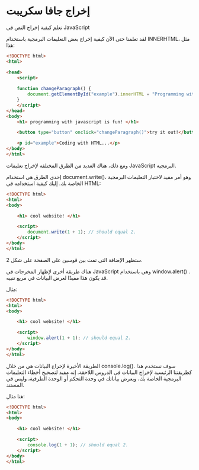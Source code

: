 # إخراج جافا سكريبت
تعلم كيفية إخراج النص في JavaScript


لقد تعلمنا حتى الآن كيفية إخراج بعض التعليمات البرمجية باستخدام INNERHTML، مثل هذا:

```html
<!DOCTYPE html>
<html>

<head>
    <script> 
    
    function changeParagraph() {
        document.getElementById("example").innerHTML = "Programming with JavaScript!";
    }
    </script>
</head>
<body>
    <h1> programming with javascript is fun! </h1>

    <button type="button" onclick="changeParagraph()">try it out!</button>

    <p id="example">Coding with HTML...</p>
</body>
</html>
```

ومع ذلك، هناك العديد من الطرق المختلفة لإخراج تعليمات JavaScript البرمجية.

إحدى الطرق هي استخدام document.write()، وهو أمر مفيد لاختبار التعليمات البرمجية الخاصة بك. إليك كيفية استخدامه في HTML:

```html
<!DOCTYPE html>
<html>
<body>

    <h1> cool website! </h1>

    <script>
        document.write(1 + 1); // should equal 2.
    </script>
</body>
</html>
```

ستظهر الإضافة التي تمت بين قوسين على الصفحة على شكل 2. 

هناك طريقة أخرى لإظهار المخرجات في JavaScript وهي باستخدام window.alert() . قد يكون هذا مفيدًا لعرض البيانات في مربع تنبيه.

مثال:
```html
<!DOCTYPE html>
<html>
<body>

    <h1> cool website! </h1>

    <script>
        window.alert(1 + 1); // should equal 2.
    </script>
</body>
</html>
```
الطريقة الأخيرة لإخراج البيانات هي من خلال console.log(). سوف نستخدم هذا كطريقتنا الرئيسية لإخراج البيانات في الدروس اللاحقة. إنه مفيد لتصحيح أخطاء التعليمات البرمجية الخاصة بك، ويعرض بياناتك في وحدة التحكم أو الوحدة الطرفية، وليس في المستند. 

هنا مثال:

```html
<!DOCTYPE html>
<html>
<body>

    <h1> cool website! </h1>

    <script>
        console.log(1 + 1); // should equal 2.
    </script>
</body>
</html>
```
